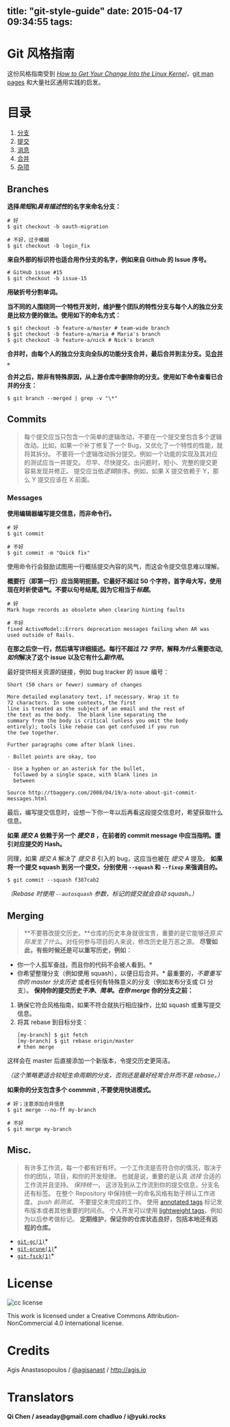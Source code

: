 title: "git-style-guide"
date: 2015-04-17 09:34:55
tags:
---
# Git 风格指南

这份风格指南受到 [*How to Get Your Change Into the Linux Kernel*](https://www.kernel.org/doc/Documentation/SubmittingPatches)，[git man pages](http://git-scm.com/doc) 和大量社区通用实践的启发。

# 目录

1. [分支](#branches)
2. [提交](#commits)
  1. [消息](#messages)
3. [合并](#merging)
4. [杂项](#misc)

## Branches

__选择*简短*和*具有描述性*的名字来命名分支：__

  ```shell
  # 好
  $ git checkout -b oauth-migration

  # 不好，过于模糊
  $ git checkout -b login_fix
  ```

__来自外部的标识符也适合用作分支的名字，例如来自 Github 的 Issue 序号。__

  ```shell
  # GitHub issue #15
  $ git checkout -b issue-15
  ```

__用破折号分割单词。__

__当不同的人围绕同一个特性开发时，维护整个团队的特性分支与每个人的独立分支是比较方便的做法。使用如下的命名方式：__

  ```shell
  $ git checkout -b feature-a/master # team-wide branch
  $ git checkout -b feature-a/maria # Maria's branch
  $ git checkout -b feature-a/nick # Nick's branch
  ```

__合并时，由每个人的独立分支向全队的功能分支合并，最后合并到主分支。见[合并](#merging) 。__

__合并之后，除非有特殊原因，从上游仓库中删除你的分支。使用如下命令查看已合并的分支：__

  ```shell
  $ git branch --merged | grep -v "\*"
  ```

## Commits

>每个提交应当只包含一个简单的逻辑改动，不要在一个提交里包含多个逻辑改动。比如，如果一个补丁修复了一个 Bug，又优化了一个特性的性能，就将其拆分。
不要将一个逻辑改动拆分提交。例如一个功能的实现及其对应的测试应当一并提交。
尽早、尽快提交。出问题时，短小、完整的提交更容易发现并修正。
提交应当依*逻辑*排序。例如，如果 X 提交依赖于 Y，那么 Y 提交应该在 X 前面。

### Messages

__使用编辑器编写提交信息，而非命令行。__

  ```shell
  # 好
  $ git commit

  # 不好
  $ git commit -m "Quick fix"
  ```

  使用命令行会鼓励试图用一行概括提交內容的风气，而这会令提交信息难以理解。

__概要行（即第一行）应当简明扼要。它最好不超过 50 个字符，首字母大写，使用现在时祈使语气。不要以句号结尾, 因为它相当于*标题*。__

  ```shell
  # 好
  Mark huge records as obsolete when clearing hinting faults

  # 不好
  fixed ActiveModel::Errors deprecation messages failing when AR was used outside of Rails.
  ```

__在那之后空一行，然后填写详细描述。每行不超过 *72 字符*，解释*为什么*需要改动, *如何*解决了这个 issue 以及它有什么*副作用*。__

  最好提供相关资源的链接，例如 bug tracker 的 issue 编号：
  ```shell
  Short (50 chars or fewer) summary of changes

  More detailed explanatory text, if necessary. Wrap it to
  72 characters. In some contexts, the first
  line is treated as the subject of an email and the rest of
  the text as the body.  The blank line separating the
  summary from the body is critical (unless you omit the body
  entirely); tools like rebase can get confused if you run
  the two together.

  Further paragraphs come after blank lines.

  - Bullet points are okay, too

  - Use a hyphen or an asterisk for the bullet,
    followed by a single space, with blank lines in
    between

  Source http://tbaggery.com/2008/04/19/a-note-about-git-commit-messages.html
  ```

  最后，编写提交信息时，设想一下你一年以后再看这段提交信息时，希望获取什么信息。

__如果 *提交 A* 依赖于另一个 *提交 B* ，在前者的 commit message 中应当指明。援引对应提交的 Hash。__

  同理，如果 *提交 A* 解决了 *提交 B* 引入的 bug，这应当也被在 *提交 A* 提及。
__如果将一个提交 squash 到另一个提交，分别使用 `--squash` 和 `--fixup` 来强调目的。__
  ```shell
  $ git commit --squash f387cab2
  ```
  *（Rebase 时使用 `--autosquash` 参数，标记的提交就会自动 squash。）*

## Merging

>**不要篡改提交历史。**仓库的历史本身就很宝贵，重要的是它能够还原*实际发生了什么*。对任何参与项目的人来说，修改历史是万恶之源。
__尽管如此，有些时候还是可以重写历史，例如：__
  * 你一个人孤军奋战，而且你的代码不会被人看到。*
  * 你希望整理分支（例如使用 squash），以便日后合并。*
  最重要的，*不要重写你的 master 分支历史* 或者任何有特殊意义的分支（例如发布分支或 CI 分支）。
__保持你的提交历史*干净*、*简单*。*在你 merge* 你的分支之前：__
  1. 确保它符合风格指南，如果不符合就执行相应操作，比如 squash 或重写提交信息。
  2. 将其 rebase 到目标分支：
     ```shell
     [my-branch] $ git fetch
     [my-branch] $ git rebase origin/master
     # then merge
     ```
  这样会在 master 后直接添加一个新版本，令提交历史更简洁。

  *（这个策略更适合较短生命周期的分支，否则还是最好经常合并而不是 rebase。）*

__如果你的分支包含多个 commmit , 不要使用快进模式。__
  ```shell
  # 好；注意添加合并信息
  $ git merge --no-ff my-branch

  # 不好
  $ git merge my-branch
  ```

## Misc.

>有许多工作流，每一个都有好有坏。一个工作流是否符合你的情况，取决于你的团队，项目，和你的开发规律。
  也就是说，重要的是认真 *选择* 合适的工作流并且坚持。
*保持统一*， 这涉及到从工作流到你的提交信息，分支名还有标签。 在整个 Repository 中保持统一的命名风格有助于辨认工作进度。
*push 前测试*， 不要提交未完成的工作。
使用 [annotated tags](http://git-scm.com/book/en/v2/Git-Basics-Tagging#Annotated-Tags) 标记发布版本或者其他重要的时间点。
个人开发可以使用 [lightweight tags](http://git-scm.com/book/en/v2/Git-Basics-Tagging#Lightweight-Tags)，例如为以后参考做标记。
__定期维护，保证你的仓库状态良好，包括本地还有远程的仓库。__

  * [`git-gc(1)`](http://git-scm.com/docs/git-gc)*
  * [`git-prune(1)`](http://git-scm.com/docs/git-prune)*
  * [`git-fsck(1)`](http://git-scm.com/docs/git-fsck)*

# License

![cc license](http://i.creativecommons.org/l/by-nc/3.0/88x31.png)

This work is licensed under a Creative Commons Attribution-NonCommercial 4.0
International license.

# Credits

Agis Anastasopoulos / [@agisanast](https://twitter.com/agisanast) / http://agis.io

# Translators

__Qi Chen / aseaday@gmail.com__
__chadluo / i@yuki.rocks__
 